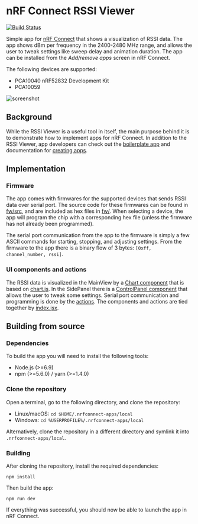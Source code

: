 # nRF Connect RSSI Viewer

[![Build Status](https://travis-ci.org/NordicSemiconductor/pc-nrfconnect-rssi.svg?branch=master)](https://travis-ci.org/NordicSemiconductor/pc-nrfconnect-rssi)

Simple app for [nRF Connect](https://github.com/NordicSemiconductor/pc-nrfconnect-core) that shows a visualization of RSSI data. The app shows dBm per frequency in the 2400-2480 MHz range, and allows the user to tweak settings like sweep delay and animation duration. The app can be installed from the *Add/remove apps* screen in nRF Connect.

The following devices are supported:

* PCA10040 nRF52832 Development Kit
* PCA10059

![screenshot](resources/rssi_viewer.jpg)

## Background

While the RSSI Viewer is a useful tool in itself, the main purpose behind it is to demonstrate how to implement apps for nRF Connect. In addition to the RSSI Viewer, app developers can check out the [boilerplate app](https://github.com/NordicSemiconductor/pc-nrfconnect-boilerplate) and documentation for [creating apps](https://github.com/NordicSemiconductor/pc-nrfconnect-core#creating-apps).

## Implementation

### Firmware

The app comes with firmwares for the supported devices that sends RSSI data over serial port. The source code for these firmwares can be found in [fw/src](fw/src), and are included as hex files in [fw/](fw/). When selecting a device, the app will program the chip with a corresponding hex file (unless the firmware has not already been programmed).

The serial port communication from the app to the firmware is simply a few ASCII commands for starting, stopping, and adjusting settings. From the firmware to the app there is a binary flow of 3 bytes: `[0xff, channel_number, rssi]`.

### UI components and actions

The RSSI data is visualized in the MainView by a [Chart component](components/Chart.jsx) that is based on [chart.js](http://www.chartjs.org/). In the SidePanel there is a [ControlPanel component](components/ControlPanel.jsx) that allows the user to tweak some settings. Serial port communication and programming is done by the [actions](actions). The components and actions are tied together by [index.jsx](index.jsx).

## Building from source

### Dependencies

To build the app you will need to install the following tools:

* Node.js (>=6.9)
* npm (>=5.6.0) / yarn (>=1.4.0)

### Clone the repository

Open a terminal, go to the following directory, and clone the repository:

- Linux/macOS: `cd $HOME/.nrfconnect-apps/local`
- Windows: `cd %USERPROFILE%/.nrfconnect-apps/local`

Alternatively, clone the repository in a different directory and symlink it into `.nrfconnect-apps/local`.

### Building

After cloning the repository, install the required dependencies:

    npm install

Then build the app:

    npm run dev

If everything was successful, you should now be able to launch the app in nRF Connect.
